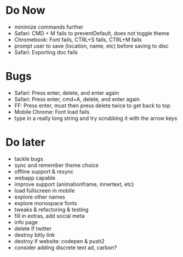 # Do Now
- minimize commands further
- Safari: CMD + M fails to preventDefault, does not toggle theme
- Chromebook: Font fails, CTRL+S fails, CTRL+M fails
- prompt user to save (location, name, etc) before saving to disc
- Safari: Exporting doc fails

# Bugs
- Safari: Press enter, delete, and enter again
- Safari: Press enter, cmd+A, delete, and enter again
- FF: Press enter, must then press delete twice to get back to top
- Mobile Chrome: Font load fails
- type in a really long string and try scrubbing it with the arrow keys

# Do later
- tackle bugs
- sync and remember theme choice
- offline support & resync
- webapp capable
- improve support (animationframe, innertext, etc)
- load fullscreen in mobile
- explore other names
- explore monospace fonts
- tweaks & refactoring & testing
- fill in extras, add social meta
- info page
- delete lf twitter
- destroy bitly link
- destroy lf website: codepen & push2
- consider adding discrete text ad, carbon?
